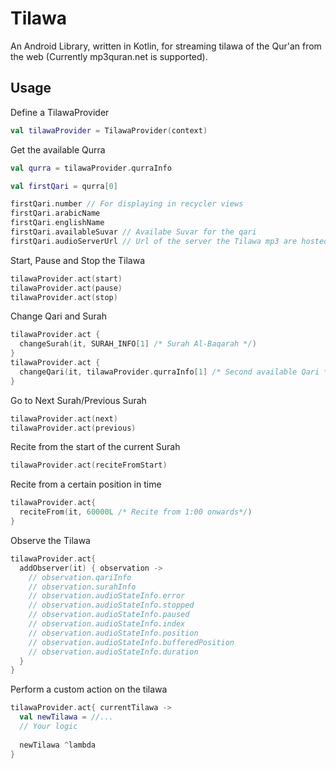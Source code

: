 # Tilawa
An Android Library, written in Kotlin, for streaming tilawa of the Qur'an from the web (Currently mp3quran.net is supported).

## Usage

Define a TilawaProvider
```kotlin
val tilawaProvider = TilawaProvider(context)
```

Get the available Qurra
```kotlin
val qurra = tilawaProvider.qurraInfo

val firstQari = qurra[0]

firstQari.number // For displaying in recycler views
firstQari.arabicName
firstQari.englishName
firstQari.availableSuvar // Availabe Suvar for the qari
firstQari.audioServerUrl // Url of the server the Tilawa mp3 are hosted on.
```

Start, Pause and Stop the Tilawa
```kotlin
tilawaProvider.act(start)
tilawaProvider.act(pause)
tilawaProvider.act(stop)
```

Change Qari and Surah
```kotlin
tilawaProvider.act {
  changeSurah(it, SURAH_INFO[1] /* Surah Al-Baqarah */)
}
tilawaProvider.act {
  changeQari(it, tilawaProvider.qurraInfo[1] /* Second available Qari */)
}
```

Go to Next Surah/Previous Surah
```kotlin
tilawaProvider.act(next)
tilawaProvider.act(previous)
```

Recite from the start of the current Surah
```kotlin
tilawaProvider.act(reciteFromStart)
```

Recite from a certain position in time
```kotlin
tilawaProvider.act{
  reciteFrom(it, 60000L /* Recite from 1:00 onwards*/)
}
```

Observe the Tilawa
```kotlin
tilawaProvider.act{
  addObserver(it) { observation ->
    // observation.qariInfo
    // observation.surahInfo
    // observation.audioStateInfo.error
    // observation.audioStateInfo.stopped
    // observation.audioStateInfo.paused
    // observation.audioStateInfo.index
    // observation.audioStateInfo.position
    // observation.audioStateInfo.bufferedPosition
    // observation.audioStateInfo.duration
  }
}
```

Perform a custom action on the tilawa
```kotlin
tilawaProvider.act{ currentTilawa ->
  val newTilawa = //...
  // Your logic
  
  newTilawa ^lambda
}
```

